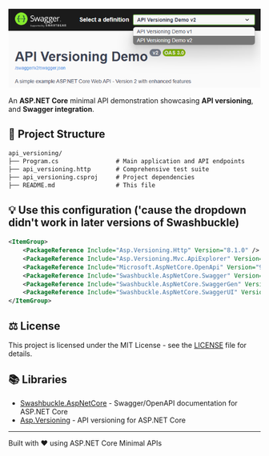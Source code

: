 ![API Versioning Demo](screenshot.png)

An **ASP.NET Core** minimal API demonstration showcasing **API versioning**, and **Swagger integration**.

## 📁 Project Structure

```
api_versioning/
├── Program.cs                # Main application and API endpoints
├── api_versioning.http       # Comprehensive test suite
├── api_versioning.csproj     # Project dependencies
├── README.md                 # This file
```

## 💡 Use this configuration ('cause the dropdown didn't work in later versions of Swashbuckle)

```xml
<ItemGroup>
    <PackageReference Include="Asp.Versioning.Http" Version="8.1.0" />
    <PackageReference Include="Asp.Versioning.Mvc.ApiExplorer" Version="8.1.0" />
    <PackageReference Include="Microsoft.AspNetCore.OpenApi" Version="9.0.5" />
    <PackageReference Include="Swashbuckle.AspNetCore.Swagger" Version="6.5.0" />
    <PackageReference Include="Swashbuckle.AspNetCore.SwaggerGen" Version="6.5.0" />
    <PackageReference Include="Swashbuckle.AspNetCore.SwaggerUI" Version="6.5.0" />
</ItemGroup>
```


## ⚖️ License

This project is licensed under the MIT License - see the [LICENSE](LICENSE) file for details.

## 📚 Libraries

- [Swashbuckle.AspNetCore](https://github.com/domaindrivendev/Swashbuckle.AspNetCore) - Swagger/OpenAPI documentation for ASP.NET Core
- [Asp.Versioning](https://github.com/dotnet/aspnet-api-versioning) - API versioning for ASP.NET Core


---

Built with ❤️ using ASP.NET Core Minimal APIs